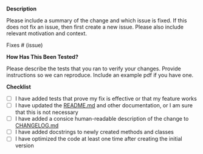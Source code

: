 **Description**

Please include a summary of the change and which issue is fixed. If this does not fix an issue, then first create a new issue. Please also include relevant motivation and context.

Fixes # (issue)

**How Has This Been Tested?**

Please describe the tests that you ran to verify your changes. Provide instructions so we can reproduce. Include an example pdf if you have one. 

**Checklist**

- [ ] I have added tests that prove my fix is effective or that my feature works
- [ ] I have updated the [README.md](../README.md) and other documentation, or I am sure that this is not necessary
- [ ] I have added a consice human-readable description of the change to [CHANGELOG.md](../CHANGELOG.md)
- [ ] I have added docstrings to newly created methods and classes
- [ ] I have optimized the code at least one time after creating the initial version
